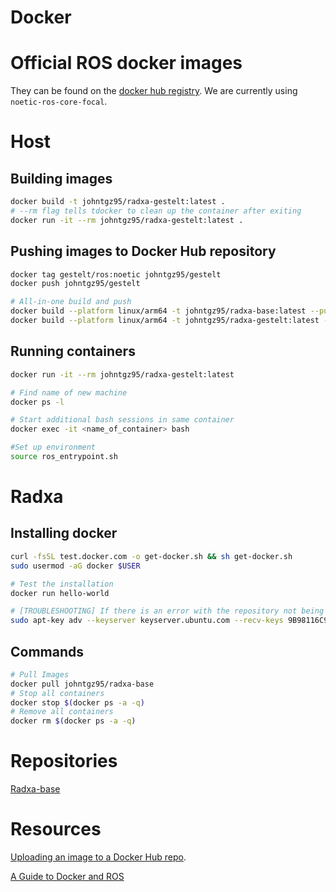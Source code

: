 # Docker

# Official ROS docker images
They can be found on the [docker hub registry](https://registry.hub.docker.com/_/ros/). We are currently using `noetic-ros-core-focal`.

# Host

## Building images
```bash
docker build -t johntgz95/radxa-gestelt:latest .
# --rm flag tells tdocker to clean up the container after exiting
docker run -it --rm johntgz95/radxa-gestelt:latest .
```

## Pushing images to Docker Hub repository
```bash
docker tag gestelt/ros:noetic johntgz95/gestelt
docker push johntgz95/gestelt

# All-in-one build and push
docker build --platform linux/arm64 -t johntgz95/radxa-base:latest --push .
docker build --platform linux/arm64 -t johntgz95/radxa-gestelt:latest --push .
```

## Running containers
```bash
docker run -it --rm johntgz95/radxa-gestelt:latest

# Find name of new machine 
docker ps -l

# Start additional bash sessions in same container
docker exec -it <name_of_container> bash

#Set up environment
source ros_entrypoint.sh
```

# Radxa

## Installing docker
```bash
curl -fsSL test.docker.com -o get-docker.sh && sh get-docker.sh
sudo usermod -aG docker $USER 

# Test the installation
docker run hello-world 

# [TROUBLESHOOTING] If there is an error with the repository not being signed, add this:
sudo apt-key adv --keyserver keyserver.ubuntu.com --recv-keys 9B98116C9AA302C7
```

## Commands
```bash
# Pull Images
docker pull johntgz95/radxa-base
# Stop all containers
docker stop $(docker ps -a -q)
# Remove all containers
docker rm $(docker ps -a -q)
```

# Repositories
[Radxa-base](https://hub.docker.com/repository/docker/johntgz95/radxa-base/general)


# Resources
[Uploading an image to a Docker Hub repo](https://docs.docker.com/guides/workshop/04_sharing_app/).

[A Guide to Docker and ROS](https://roboticseabass.com/2021/04/21/docker-and-ros/)